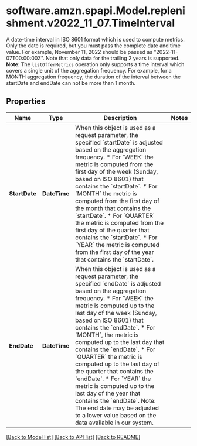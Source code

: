 # software.amzn.spapi.Model.replenishment.v2022_11_07.TimeInterval
A date-time interval in ISO 8601 format which is used to compute metrics. Only the date is required, but you must pass the complete date and time value. For example, November 11, 2022 should be passed as \"2022-11-07T00:00:00Z\". Note that only data for the trailing 2 years is supported.   **Note**: The `listOfferMetrics` operation only supports a time interval which covers a single unit of the aggregation frequency. For example, for a MONTH aggregation frequency, the duration of the interval between the startDate and endDate can not be more than 1 month.

## Properties

Name | Type | Description | Notes
------------ | ------------- | ------------- | -------------
**StartDate** | **DateTime** | When this object is used as a request parameter, the specified &#x60;startDate&#x60; is adjusted based on the aggregation frequency.  * For &#x60;WEEK&#x60; the metric is computed from the first day of the week (Sunday, based on ISO 8601) that contains the &#x60;startDate&#x60;. * For &#x60;MONTH&#x60; the metric is computed from the first day of the month that contains the &#x60;startDate&#x60;. * For &#x60;QUARTER&#x60; the metric is computed from the first day of the quarter that contains the &#x60;startDate&#x60;. * For &#x60;YEAR&#x60; the metric is computed from the first day of the year that contains the &#x60;startDate&#x60;. | 
**EndDate** | **DateTime** | When this object is used as a request parameter, the specified &#x60;endDate&#x60; is adjusted based on the aggregation frequency.  * For &#x60;WEEK&#x60; the metric is computed up to the last day of the week (Sunday, based on ISO 8601) that contains the &#x60;endDate&#x60;. * For &#x60;MONTH&#x60;, the metric is computed up to the last day that contains the &#x60;endDate&#x60;. * For &#x60;QUARTER&#x60; the metric is computed up to the last day of the quarter that contains the &#x60;endDate&#x60;. * For &#x60;YEAR&#x60; the metric is computed up to the last day of the year that contains the &#x60;endDate&#x60;.  Note: The end date may be adjusted to a lower value based on the data available in our system. | 

[[Back to Model list]](../README.md#documentation-for-models) [[Back to API list]](../README.md#documentation-for-api-endpoints) [[Back to README]](../README.md)

